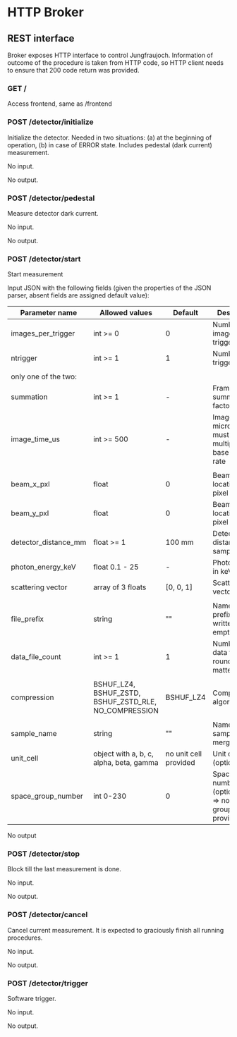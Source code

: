 # HTTP Broker

## REST interface

Broker exposes HTTP interface to control Jungfraujoch.
Information of outcome of the procedure is taken from HTTP code, so HTTP client needs to ensure that 
200 code return was provided.


### GET /

Access frontend, same as /frontend

### POST /detector/initialize

Initialize the detector. Needed in two situations: (a) at the beginning of operation, (b) in case of ERROR state. 
Includes pedestal (dark current) measurement.

No input.

No output.

### POST /detector/pedestal

Measure detector dark current.

No input.

No output.


### POST /detector/start

Start measurement

Input JSON with the following fields (given the properties of the JSON parser, absent fields are assigned default value):

| Parameter name       | Allowed values                                        | Default               | Description                                                     |
|----------------------|-------------------------------------------------------|-----------------------|-----------------------------------------------------------------|
| images_per_trigger   | int >= 0                                              | 0                     | Number of images per trigger                                    |
| ntrigger             | int >= 1                                              | 1                     | Number of triggers                                              |
|                      |                                                       |                       |                                                                 |
| only one of the two: |                                                       |                       |                                                                 | 
| summation            | int >= 1                                              | -                     | Frame summation factor;                                         |
| image_time_us        | int >= 500                                            | -                     | Image time in microseconds; must be multiple of base frame rate |
|                      |                                                       |                       |                                                                 |
| beam_x_pxl           | float                                                 | 0                     | Beam center location in pixel                                   |
| beam_y_pxl           | float                                                 | 0                     | Beam center location in pixel                                   |
| detector_distance_mm | float >= 1                                            | 100 mm                | Detector distance to sample in mm                               |
| photon_energy_keV    | float 0.1 - 25                                        | -                     | Photon energy in keV                                            |
| scattering vector    | array of 3 floats                                     | [0, 0, 1]             | Scattering vector for                                           |
|                      |                                                       |                       |                                                                 |
| file_prefix          | string                                                | ""                    | Name of file prefix (no file written if empty string)           |
| data_file_count      | int >= 1                                              | 1                     | Number of data files in round-robin matter                      |
|                      |                                                       |                       |                                                                 |
| compression          | BSHUF_LZ4, BSHUF_ZSTD, BSHUF_ZSTD_RLE, NO_COMPRESSION | BSHUF_LZ4             | Compression algorithm                                           |
|                      |                                                       |                       |                                                                 |
| sample_name          | string                                                | ""                    | Name of sample (for merging, etc.)                              |
| unit_cell            | object with a, b, c, alpha, beta, gamma               | no unit cell provided | Unit cell (optional)                                            |
| space_group_number   | int 0-230                                             | 0                     | Space group number (optional; if 0 => no space group provided)  |

No output

### POST /detector/stop

Block till the last measurement is done.

No input.

No output.

### POST /detector/cancel

Cancel current measurement. It is expected to graciously finish all running procedures.

No input.

No output.

### POST /detector/trigger

Software trigger.

No input.

No output.